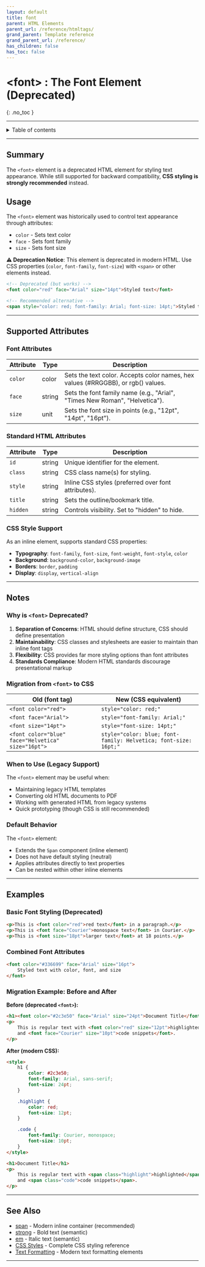 ```yaml
---
layout: default
title: font
parent: HTML Elements
parent_url: /reference/htmltags/
grand_parent: Template reference
grand_parent_url: /reference/
has_children: false
has_toc: false
---
```


# &lt;font&gt; : The Font Element (Deprecated)
{: .no_toc }

---

<details markdown="block">
  <summary>
    Table of contents
  </summary>
  {: .text-delta }
- TOC
{: toc}
</details>

---

## Summary
The `<font>` element is a deprecated HTML element for styling text appearance. While still supported for backward compatibility, **CSS styling is strongly recommended** instead.

## Usage

The `<font>` element was historically used to control text appearance through attributes:
- `color` - Sets text color
- `face` - Sets font family
- `size` - Sets font size

**⚠️ Deprecation Notice**: This element is deprecated in modern HTML. Use CSS properties (`color`, `font-family`, `font-size`) with `<span>` or other elements instead.

```html
<!-- Deprecated (but works) -->
<font color="red" face="Arial" size="14pt">Styled text</font>

<!-- Recommended alternative -->
<span style="color: red; font-family: Arial; font-size: 14pt;">Styled text</span>
```

---

## Supported Attributes

### Font Attributes

| Attribute | Type | Description |
|-----------|------|-------------|
| `color` | color | Sets the text color. Accepts color names, hex values (#RRGGBB), or rgb() values. |
| `face` | string | Sets the font family name (e.g., "Arial", "Times New Roman", "Helvetica"). |
| `size` | unit | Sets the font size in points (e.g., "12pt", "14pt", "16pt"). |

### Standard HTML Attributes

| Attribute | Type | Description |
|-----------|------|-------------|
| `id` | string | Unique identifier for the element. |
| `class` | string | CSS class name(s) for styling. |
| `style` | string | Inline CSS styles (preferred over font attributes). |
| `title` | string | Sets the outline/bookmark title. |
| `hidden` | string | Controls visibility. Set to "hidden" to hide. |

### CSS Style Support

As an inline element, supports standard CSS properties:
- **Typography**: `font-family`, `font-size`, `font-weight`, `font-style`, `color`
- **Background**: `background-color`, `background-image`
- **Borders**: `border`, `padding`
- **Display**: `display`, `vertical-align`

---

## Notes

### Why is `<font>` Deprecated?

1. **Separation of Concerns**: HTML should define structure, CSS should define presentation
2. **Maintainability**: CSS classes and stylesheets are easier to maintain than inline font tags
3. **Flexibility**: CSS provides far more styling options than font attributes
4. **Standards Compliance**: Modern HTML standards discourage presentational markup

### Migration from `<font>` to CSS

| Old (font tag) | New (CSS equivalent) |
|----------------|---------------------|
| `<font color="red">` | `style="color: red;"` |
| `<font face="Arial">` | `style="font-family: Arial;"` |
| `<font size="14pt">` | `style="font-size: 14pt;"` |
| `<font color="blue" face="Helvetica" size="16pt">` | `style="color: blue; font-family: Helvetica; font-size: 16pt;"` |

### When to Use (Legacy Support)

The `<font>` element may be useful when:
- Maintaining legacy HTML templates
- Converting old HTML documents to PDF
- Working with generated HTML from legacy systems
- Quick prototyping (though CSS is still recommended)

### Default Behavior

The `<font>` element:
- Extends the `Span` component (inline element)
- Does not have default styling (neutral)
- Applies attributes directly to text properties
- Can be nested within other inline elements

---

## Examples

### Basic Font Styling (Deprecated)

```html
<p>This is <font color="red">red text</font> in a paragraph.</p>
<p>This is <font face="Courier">monospace text</font> in Courier.</p>
<p>This is <font size="18pt">larger text</font> at 18 points.</p>
```

### Combined Font Attributes

```html
<font color="#336699" face="Arial" size="16pt">
    Styled text with color, font, and size
</font>
```

### Migration Example: Before and After

**Before (deprecated `<font>`):**
```html
<h1><font color="#2c3e50" face="Arial" size="24pt">Document Title</font></h1>
<p>
    This is regular text with <font color="red" size="12pt">highlighted</font> sections
    and <font face="Courier" size="10pt">code snippets</font>.
</p>
```

**After (modern CSS):**
```html
<style>
    h1 {
        color: #2c3e50;
        font-family: Arial, sans-serif;
        font-size: 24pt;
    }

    .highlight {
        color: red;
        font-size: 12pt;
    }

    .code {
        font-family: Courier, monospace;
        font-size: 10pt;
    }
</style>

<h1>Document Title</h1>
<p>
    This is regular text with <span class="highlight">highlighted</span> sections
    and <span class="code">code snippets</span>.
</p>
```

---

## See Also

- [span](/reference/htmltags/span.html) - Modern inline container (recommended)
- [strong](/reference/htmltags/strong.html) - Bold text (semantic)
- [em](/reference/htmltags/em.html) - Italic text (semantic)
- [CSS Styles](/reference/styles/) - Complete CSS styling reference
- [Text Formatting](/reference/htmltags/text-formatting.html) - Modern text formatting elements

---
